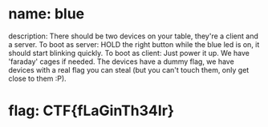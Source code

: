 # name: blue
description: There should be two devices on your table, they're a client and a server. To boot as server: HOLD the right button while the blue led is on, it should start blinking quickly. To boot as client: Just power it up. We have 'faraday' cages if needed. The devices have a dummy flag, we have devices with a real flag you can steal (but you can't touch them, only get close to them :P).
# flag: CTF{fLaGinTh34Ir}